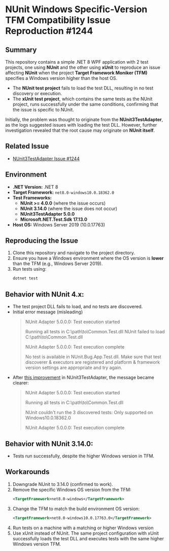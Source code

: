 # NUnit Windows Specific-Version TFM Compatibility Issue Reproduction #1244 

## Summary 

This repository contains a simple .NET 8 WPF application with 2 test projects, one using **NUnit** and the other using **xUnit** to reproduce an issue affecting **NUnit** when the project **Target Framework Moniker (TFM)** specifies a Windows version higher than the host OS.  

- The **NUnit test project** fails to load the test DLL, resulting in no test discovery or execution.  
- The **xUnit test project**, which contains the same tests as the NUnit project, runs successfully under the same conditions, confirming that the issue is specific to NUnit.  

Initially, the problem was thought to originate from the **NUnit3TestAdapter**, as the logs suggested issues with loading the test DLL. However, further investigation revealed that the root cause may originate on  **NUnit itself**.  

## Related Issue  
- [NUnit3TestAdapter Issue #1244](https://github.com/nunit/nunit3-vs-adapter/issues/1244)  

## Environment  
- **.NET Version:** .NET 8  
- **Target Framework:** `net8.0-windows10.0.18362.0`  
- **Test Frameworks:**  
  - **NUnit >= 4.0.0** (where the issue occurs)  
  - **NUnit 3.14.0** (where the issue does not occur)  
  - **NUnit3TestAdapter 5.0.0**  
  - **Microsoft.NET.Test.Sdk 17.13.0**  
- **Host OS:** Windows Server 2019 (10.0.17763)  

## Reproducing the Issue  

1. Clone this repository and navigate to the project directory.  
2. Ensure you have a Windows environment where the OS version is **lower** than the TFM (e.g., Windows Server 2019).  
3. Run tests using:  
   ```sh
   dotnet test
## Behavior with NUnit 4.x:
- The test project DLL fails to load, and no tests are discovered.
- Initial error message (misleading)
    > NUnit Adapter 5.0.0.0: Test execution started
    >
    > Running all tests in C:\path\to\Common.Test.dll NUnit failed to load C:\path\to\Common.Test.dll
    >
    > NUnit Adapter 5.0.0.0: Test execution complete
    >
    > No test is available in NUnit.Bug.App.Test.dll. Make sure that test discoverer & executors are registered and platform & framework version settings are appropriate and try again.
- After [this improvement](https://github.com/nunit/nunit3-vs-adapter/pull/1250) in NUnit3TestAdapter, the message became clearer:
    > NUnit Adapter 5.0.0.0: Test execution started
    >
    > Running all tests in C:\path\to\Common.Test.dll
    >
    > NUnit couldn't run the 3 discovered tests: Only supported on Windows10.0.18362.0
    >
    > NUnit Adapter 5.0.0.0: Test execution complete
## Behavior with NUnit 3.14.0:
- Tests run successfully, despite the higher Windows version in TFM.

## Workarounds
1. Downgrade NUnit to 3.14.0 (confirmed to work).
2. Remove the specific Windows OS version from the TFM:
    ```xml
    <TargetFramework>net8.0-windows</TargetFramework>
    ```
3. Change the TFM to match the build environment OS version:
    ```xml
    <TargetFramework>net8.0-windows10.0.17763.0</TargetFramework>
    ```
4. Run tests on a machine with a matching or higher Windows version
5. Use xUnit instead of NUnit. The same project configuration with xUnit successfully loads the test DLL and executes tests with the same higher Windows version TFM.